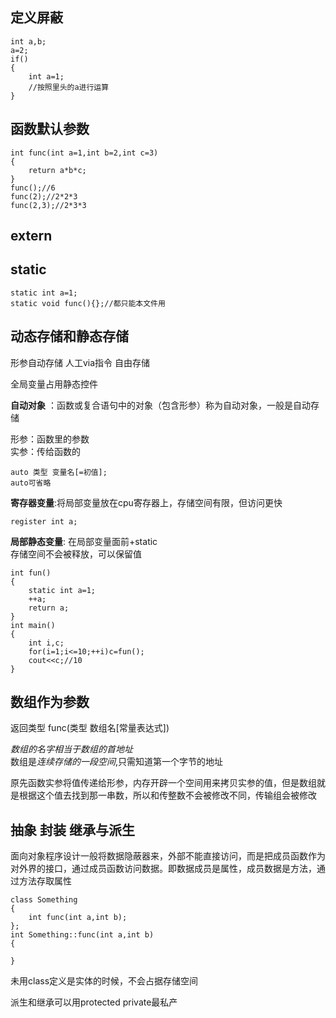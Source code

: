 ## 定义屏蔽
```
int a,b;
a=2;
if()
{
    int a=1;
    //按照里头的a进行运算
}
```

## 函数默认参数
```
int func(int a=1,int b=2,int c=3)
{
    return a*b*c;
}
func();//6
func(2);//2*2*3
func(2,3);//2*3*3
```

## extern

## static
```
static int a=1;
static void func(){};//都只能本文件用 
```

## 动态存储和静态存储
<p>
形参自动存储
人工via指令 自由存储
<p>

<p>
全局变量占用静态控件
<p>


**自动对象** ：函数或复合语句中的对象（包含形参）称为自动对象，一般是自动存储

形参：函数里的参数<br>
实参：传给函数的<br>

```
auto 类型 变量名[=初值];
auto可省略
```

**寄存器变量**:将局部变量放在cpu寄存器上，存储空间有限，但访问更快
```
register int a;
```

**局部静态变量**: 在局部变量面前+static<br>
存储空间不会被释放，可以保留值
```
int fun()
{
    static int a=1;
    ++a;
    return a;
}
int main()
{
    int i,c;
    for(i=1;i<=10;++i)c=fun();
    cout<<c;//10
}
```

## 数组作为参数
返回类型 func(类型 数组名[常量表达式])

*数组的名字相当于数组的首地址*<br>
数组是*连续存储的一段空间*,只需知道第一个字节的地址
<p>
原先函数实参将值传递给形参，内存开辟一个空间用来拷贝实参的值，但是数组就是根据这个值去找到那一串数，所以和传整数不会被修改不同，传输组会被修改
<p>

## 抽象 封装 继承与派生

面向对象程序设计一般将数据隐蔽器来，外部不能直接访问，而是把成员函数作为对外界的接口，通过成员函数访问数据。即数据成员是属性，成员数据是方法，通过方法存取属性

```
class Something
{
    int func(int a,int b);
};
int Something::func(int a,int b)
{

}
```
未用class定义是实体的时候，不会占据存储空间 


派生和继承可以用protected
private最私产
